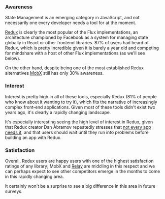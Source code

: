 ### Awareness

State Management is an emerging category in JavaScript, and not necessarily one every developer needs a tool for at the moment. 

[Redux](http://redux.js.org/) is clearly the most popular of the Flux implementations, an architecture championed by Facebook as a system for managing state globally in React or other frontend libraries. 87% of users had heard of Redux, which is pretty incredible given it is barely a year old and competing for mindshare with a host of other Flux implementations (as we'll see below).

On the other hand, despite being one of the most established Redux alternatives [MobX](https://mobxjs.github.io/mobx/) still has only 30% awareness. 

### Interest

Interest is pretty high in all of these tools, especially Redux (81% of people who know about it wanting to try it), which fits the narrative of increasingly complex front-end applications. Given most of these tools didn't exist two years ago, it's clearly a rapidly changing landscape.

It's especially interesting seeing the high level of interest in Redux, given that Redux creator Dan Abramov repeatedly stresses that [not every app needs it](https://medium.com/@dan_abramov/you-might-not-need-redux-be46360cf367#.hm1h7kmdk), and that users should wait until they run into problems before building an app with Redux.

### Satisfaction

Overall, Redux users are happy users with one of the highest satisfaction ratings of any library; MobX and [Relay](https://facebook.github.io/relay/) are middling in this respect and we can perhaps expect to see other competitors emerge in the months to come in this rapidly changing area.

It certainly won't be a surprise to see a big difference in this area in future surveys.